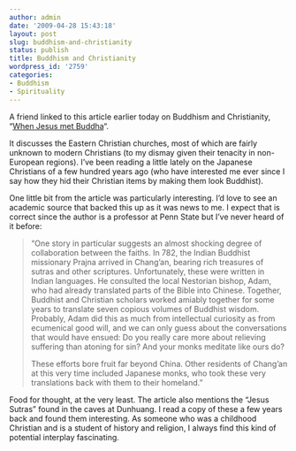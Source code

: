```yaml
---
author: admin
date: '2009-04-28 15:43:18'
layout: post
slug: buddhism-and-christianity
status: publish
title: Buddhism and Christianity
wordpress_id: '2759'
categories:
- Buddhism
- Spirituality
---
```


A friend linked to this article earlier today on Buddhism and
Christianity, “[When Jesus met
Buddha](http://www.boston.com/bostonglobe/ideas/articles/2008/12/14/when_jesus_met_buddha/?page=full)“.

It discusses the Eastern Christian churches, most of which are fairly
unknown to modern Christians (to my dismay given their tenacity in
non-European regions). I’ve been reading a little lately on the Japanese
Christians of a few hundred years ago (who have interested me ever since
I say how they hid their Christian items by making them look Buddhist).

One little bit from the article was particularly interesting. I’d love
to see an academic source that backed this up as it was news to me. I
expect that is correct since the author is a professor at Penn State but
I’ve never heard of it before:

> “One story in particular suggests an almost shocking degree of
> collaboration between the faiths. In 782, the Indian Buddhist
> missionary Prajna arrived in Chang’an, bearing rich treasures of
> sutras and other scriptures. Unfortunately, these were written in
> Indian languages. He consulted the local Nestorian bishop, Adam, who
> had already translated parts of the Bible into Chinese. Together,
> Buddhist and Christian scholars worked amiably together for some years
> to translate seven copious volumes of Buddhist wisdom. Probably, Adam
> did this as much from intellectual curiosity as from ecumenical good
> will, and we can only guess about the conversations that would have
> ensued: Do you really care more about relieving suffering than atoning
> for sin? And your monks meditate like ours do?
>
> These efforts bore fruit far beyond China. Other residents of Chang’an
> at this very time included Japanese monks, who took these very
> translations back with them to their homeland.”

Food for thought, at the very least. The article also mentions the
“Jesus Sutras” found in the caves at Dunhuang. I read a copy of these a
few years back and found them interesting. As someone who was a
childhood Christian and is a student of history and religion, I always
find this kind of potential interplay fascinating.
